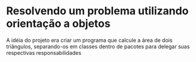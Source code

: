 # Resolvendo um problema utilizando orientação a objetos

A idéia do projeto era criar um programa que calcule a área de dois triângulos, separando-os em classes dentro de pacotes para delegar suas respectivas responsabilidades

